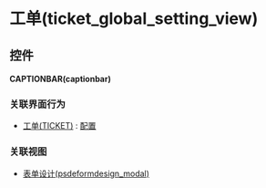 # 工单(ticket_global_setting_view)  <!-- {docsify-ignore-all} -->



## 控件
#### CAPTIONBAR(captionbar)


### 关联界面行为
  * [工单(TICKET)](module/ProdMgmt/ticket) : [配置](module/ProdMgmt/ticket#界面行为)

### 关联视图
  * [表单设计(psdeformdesign_modal)](app/view/psdeformdesign_modal)

<script>
 const { createApp } = Vue
  createApp({
    data() {
      return {

      }
    }
  }).use(ElementPlus).mount('#app')
</script>
